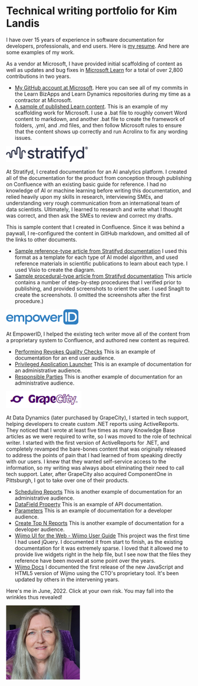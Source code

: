 # Technical writing portfolio for Kim Landis

I have over 15 years of experience in software documentation for developers, professionals, and end users. Here is [my resume](/media/Kim%20Landis--technical%20writer.pdf). And here are some examples of my work.

As a vendor at Microsoft, I have provided initial scaffolding of content as well as updates and bug fixes in [Microsoft Learn](https://docs.microsoft.com/en-us/learn/?WT.mc_id=learnaka) for a total of over 2,800 contributions in two years.

- [My GitHub account at Microsoft](https://github.com/kimlandisoohio/). Here you can see all of my commits in the Learn BizApps and Learn Dynamics repositories during my time as a contractor at Microsoft.
- [A sample of published Learn content](https://docs.microsoft.com/en-us/learn/modules/retail-intelligent-order-management/). This is an example of my scaffolding work for Microsoft. I use a .bat file to roughly convert Word content to markdown, and another .bat file to create the framework of folders, .yml, and .md files, and then follow Microsoft rules to ensure that the content shows up correctly and run Acrolinx to fix any wording issues.

![Stratifyd logo](media/stratifyd.png)

At Stratifyd, I created documentation for an AI analytics platform. I created all of the documentation for the product from conception through publishing on Confluence with an existing basic guide for reference. I had no knowledge of AI or machine learning before writing this documentation, and relied heavily upon my skills in research, interviewing SMEs, and understanding very rough communication from an international team of data scientists. Ultimately, I learned to research and write what I thought was correct, and then ask the SMEs to review and correct my drafts.

This is sample content that I created in Confluence. Since it was behind a paywall, I re-configured the content in GitHub markdown, and omitted all of the links to other documents.

- [Sample reference-type article from Stratifyd documentation](stratifyd-auto-learn.md) I used this format as a template for each type of AI model algorithm, and used reference materials in scientific publications to learn about each type. I used Visio to create the diagram.
- [Sample procedural-type article from Stratifyd documentation](stratifyd-model-feedback-loop.md) This article contains a number of step-by-step procedures that I verified prior to publishing, and provided screenshots to orient the user. I used SnagIt to create the screenshots. (I omitted the screenshots after the first procedure.)

![EmpowerID logo](media/empowerid.png)

At EmpowerID, I helped the existing tech writer move all of the content from a proprietary system to Confluence, and authored new content as required.

- [Performing Revokes Quality Checks](https://dotnetworkflow.jira.com/wiki/spaces/E2D/pages/113672306/Performing+Revokes+Quality+Checks) This is an example of documentation for an end user audience.
- [Privileged Application Launcher](https://dotnetworkflow.jira.com/wiki/spaces/E2D/pages/148144196/Privileged+Application+Launcher) This is an example of documentation for an administrative audience.
- [Responsible Parties](https://dotnetworkflow.jira.com/wiki/spaces/E2D/pages/147161147/Responsible+Parties) This is another example of documentation for an administrative audience.

![GrapeCity logo](media/grapecity.png)

At Data Dynamics (later purchased by GrapeCity), I started in tech support, helping developers to create custom .NET reports using ActiveReports. They noticed that I wrote at least five times as many Knowledge Base articles as we were required to write, so I was moved to the role of technical writer. I started with the first version of ActiveReports for .NET, and completely revamped the bare-bones content that was originally released to address the points of pain that I had learned of from speaking directly with our users. I knew that they wanted self-service access to the information, so my writing was always about eliminating their need to call tech support. Later, after GrapeCity also acquired ComponentOne in Pittsburgh, I got to take over one of their products.

- [Scheduling Reports](https://help.grapecity.com/activereports/webhelp/ARS12ServerDesigner/webframe.html#areSchedulingReports.html) This is another example of documentation for an administrative audience.
- [DataField Property](http://help.grapecity.com/activereports/webhelp/Legacy/ActiveReports6/webframe.html#topic3826.html) This is an example of API documentation.
- [Parameters](http://help.grapecity.com/activereports/webhelp/Legacy/ActiveReports6/webframe.html#topic132.html) This is an example of documentation for a developer audience.
- [Create Top N Reports](http://help.grapecity.com/activereports/webhelp/Legacy/ActiveReports6/webframe.html#topic62.html) This is another example of documentation for a developer audience.
- [Wijmo UI for the Web - Wijmo User Guide](https://help.grapecity.com/wijmo/3/webframe.html#WijmoUserGuide.html) This project was the first time I had used jQuery. I documented it from start to finish, as the existing documentation for it was extremely sparse. I loved that it allowed me to provide live widgets right in the help file, but I see now that the files they reference have been moved at some point over the years. 
- [Wijmo Docs](https://www.grapecity.com/wijmo/docs/GettingStarted/Introduction) I documented the first release of the new JavaScript and HTML5 version of Wijmo using the CTO's proprietary tool. It's been updated by others in the intervening years.

Here's me in June, 2022. Click at your own risk. You may fall into the wrinkles thus revealed!

<img src="media/2022.jpg" alt="selfie" width=200/>
